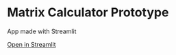 # Matrix Calculator Prototype

App made with Streamlit

[Open in Streamlit](https://blank-app-etwihlc9c7w.streamlit.app/)
